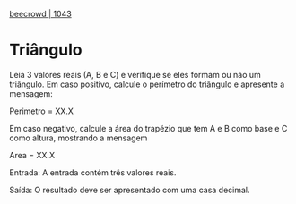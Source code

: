 [beecrowd | 1043](https://www.beecrowd.com.br/judge/pt/problems/view/1043)

# Triângulo

Leia 3 valores reais (A, B e C) e verifique se eles formam ou não um triângulo. Em caso positivo, calcule o perímetro do triângulo e apresente a mensagem:


Perimetro = XX.X


Em caso negativo, calcule a área do trapézio que tem A e B como base e C como altura, mostrando a mensagem


Area = XX.X

Entrada: A entrada contém três valores reais.

Saída: O resultado deve ser apresentado com uma casa decimal.